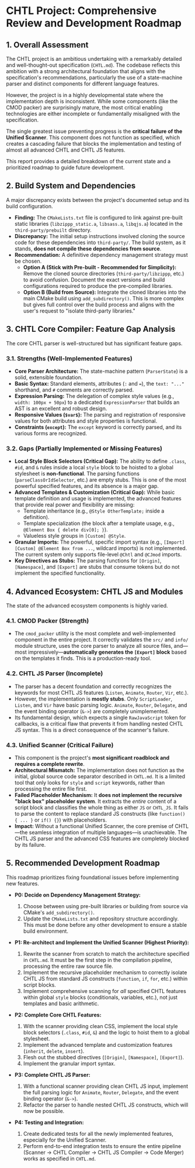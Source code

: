 # CHTL Project: Comprehensive Review and Development Roadmap

## 1. Overall Assessment

The CHTL project is an ambitious undertaking with a remarkably detailed and well-thought-out specification (`CHTL.md`). The codebase reflects this ambition with a strong architectural foundation that aligns with the specification's recommendations, particularly the use of a state-machine parser and distinct components for different language features.

However, the project is in a highly developmental state where the implementation depth is inconsistent. While some components (like the CMOD packer) are surprisingly mature, the most critical enabling technologies are either incomplete or fundamentally misaligned with the specification.

The single greatest issue preventing progress is the **critical failure of the Unified Scanner**. This component does not function as specified, which creates a cascading failure that blocks the implementation and testing of almost all advanced CHTL and CHTL JS features.

This report provides a detailed breakdown of the current state and a prioritized roadmap to guide future development.

## 2. Build System and Dependencies

A major discrepancy exists between the project's documented setup and its build configuration.

*   **Finding:** The `CMakeLists.txt` file is configured to link against pre-built static libraries (`libzippp_static.a`, `libsass.a`, `libqjs.a`) located in the `third-party/prebuilt` directory.
*   **Discrepancy:** The initial setup instructions involved cloning the source code for these dependencies into `third-party/`. The build system, as it stands, **does not compile these dependencies from source**.
*   **Recommendation:** A definitive dependency management strategy must be chosen.
    *   **Option A (Stick with Pre-built - Recommended for Simplicity):** Remove the cloned source directories (`third-party/libzippp`, etc.) to avoid confusion. Document the exact versions and build configurations required to produce the pre-compiled libraries.
    *   **Option B (Build from Source):** Integrate the cloned libraries into the main CMake build using `add_subdirectory()`. This is more complex but gives full control over the build process and aligns with the user's request to "isolate third-party libraries."

## 3. CHTL Core Compiler: Feature Gap Analysis

The core CHTL parser is well-structured but has significant feature gaps.

### 3.1. Strengths (Well-Implemented Features)

*   **Core Parser Architecture:** The state-machine pattern (`ParserState`) is a solid, extensible foundation.
*   **Basic Syntax:** Standard elements, attributes (`:` and `=`), the `text: "..."` shorthand, and `#` comments are correctly parsed.
*   **Expression Parsing:** The delegation of complex style values (e.g., `width: 100px + 50px`) to a dedicated `ExpressionParser` that builds an AST is an excellent and robust design.
*   **Responsive Values (`$var$`):** The parsing and registration of responsive values for both attributes and style properties is functional.
*   **Constraints (`except`):** The `except` keyword is correctly parsed, and its various forms are recognized.

### 3.2. Gaps (Partially Implemented or Missing Features)

*   **Local Style Block Selectors (Critical Gap):** The ability to define `.class`, `#id`, and `&` rules inside a local `style` block to be hoisted to a global stylesheet is **non-functional**. The parsing functions (`parseClassOrIdSelector`, etc.) are empty stubs. This is one of the most powerful specified features, and its absence is a major gap.
*   **Advanced Templates & Customization (Critical Gap):** While basic template definition and usage is implemented, the advanced features that provide real power and flexibility are missing:
    *   Template inheritance (e.g., `@Style OtherTemplate;` inside a definition).
    *   Template specialization (the block after a template usage, e.g., `@Element Box { delete div[0]; }`).
    *   Valueless style groups in `[Custom] @Style`.
*   **Granular Imports:** The powerful, specific import syntax (e.g., `[Import] [Custom] @Element Box from ...`, wildcard imports) is not implemented. The current system only supports file-level `@Chtl` and `@CJmod` imports.
*   **Key Directives as Stubs:** The parsing functions for `[Origin]`, `[Namespace]`, and `[Export]` are stubs that consume tokens but do not implement the specified functionality.

## 4. Advanced Ecosystem: CHTL JS and Modules

The state of the advanced ecosystem components is highly varied.

### 4.1. CMOD Packer (Strength)

*   The `cmod_packer` utility is the most complete and well-implemented component in the entire project. It correctly validates the `src/` and `info/` module structure, uses the core parser to analyze all source files, and—most impressively—**automatically generates the `[Export]` block** based on the templates it finds. This is a production-ready tool.

### 4.2. CHTL JS Parser (Incomplete)

*   The parser has a decent foundation and correctly recognizes the keywords for most CHTL JS features (`Listen`, `Animate`, `Router`, `Vir`, etc.).
*   However, the implementation is **mostly stubs**. Only `ScriptLoader`, `Listen`, and `Vir` have basic parsing logic. `Animate`, `Router`, `Delegate`, and the event binding operator (`&->`) are completely unimplemented.
*   Its fundamental design, which expects a single `RawJavaScript` token for callbacks, is a critical flaw that prevents it from handling nested CHTL JS syntax. This is a direct consequence of the scanner's failure.

### 4.3. Unified Scanner (Critical Failure)

*   This component is the project's **most significant roadblock and requires a complete rewrite**.
*   **Architectural Mismatch:** The implementation does not function as the initial, global source code separator described in `CHTL.md`. It is a limited tool that only looks for `style` and `script` keywords, rather than processing the entire file first.
*   **Failed Placeholder Mechanism:** It **does not implement the recursive "black box" placeholder system**. It extracts the *entire* content of a script block and classifies the whole thing as either `JS` or `CHTL_JS`. It fails to parse the content to replace standard JS constructs (like `function() { ... }` or `if() {}`) with placeholders.
*   **Impact:** Without a functional Unified Scanner, the core premise of CHTL—the seamless integration of multiple languages—is unachievable. The CHTL JS parser and the advanced CSS features are completely blocked by its failure.

## 5. Recommended Development Roadmap

This roadmap prioritizes fixing foundational issues before implementing new features.

*   **P0: Decide on Dependency Management Strategy:**
    1.  Choose between using pre-built libraries or building from source via CMake's `add_subdirectory()`.
    2.  Update the `CMakeLists.txt` and repository structure accordingly. This must be done before any other development to ensure a stable build environment.

*   **P1: Re-architect and Implement the Unified Scanner (Highest Priority):**
    1.  Rewrite the scanner from scratch to match the architecture specified in `CHTL.md`. It must be the first step in the compilation pipeline, processing the entire raw source file.
    2.  Implement the recursive placeholder mechanism to correctly isolate CHTL JS from standard JS constructs (`function`, `if`, `for`, etc.) within script blocks.
    3.  Implement comprehensive scanning for *all* specified CHTL features within global `style` blocks (conditionals, variables, etc.), not just templates and basic arithmetic.

*   **P2: Complete Core CHTL Features:**
    1.  With the scanner providing clean CSS, implement the local style block selectors (`.class`, `#id`, `&`) and the logic to hoist them to a global stylesheet.
    2.  Implement the advanced template and customization features (`inherit`, `delete`, `insert`).
    3.  Flesh out the stubbed directives (`[Origin]`, `[Namespace]`, `[Export]`).
    4.  Implement the granular import syntax.

*   **P3: Complete CHTL JS Parser:**
    1.  With a functional scanner providing clean CHTL JS input, implement the full parsing logic for `Animate`, `Router`, `Delegate`, and the event binding operator (`&->`).
    2.  Refactor the parser to handle nested CHTL JS constructs, which will now be possible.

*   **P4: Testing and Integration:**
    1.  Create dedicated tests for all the newly implemented features, especially for the Unified Scanner.
    2.  Perform end-to-end integration tests to ensure the entire pipeline (Scanner -> CHTL Compiler -> CHTL JS Compiler -> Code Merger) works as specified in `CHTL.md`.